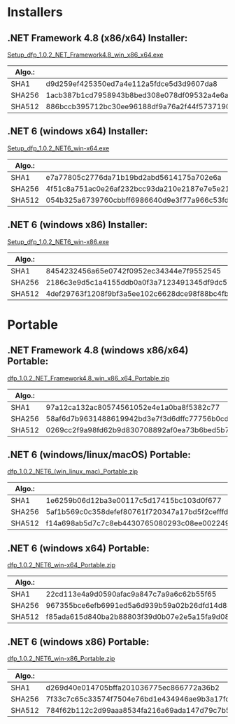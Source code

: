 # Installers

## .NET Framework 4.8 (x86/x64) Installer:
[Setup_dfp_1.0.2_NET_Framework4.8_win_x86_x64.exe](https://github.com/pediRAM/DirectoryFingerPrintingLibrary/blob/main/Downloads/Setup_dfp_1.0.2_NET_Framework4.8_win_x86_x64.exe)

| Algo.: | Checksum: |
|--------|------|
| SHA1   | d9d259ef425350ed7a4e112a5fdce5d3d9607da8 |
| SHA256 | 1acb387b1cd7958943b8bed308e078df09532a4e6aedd5e6ab23a9aa80996ebd |
| SHA512 | 886bccb395712bc30ee96188df9a76a2f44f5737190b0de02db9e2dba2746590e05252e683e15051305d72375a2f4adaafe9d536d08fd4d2ea3109e9c8892985 |

## .NET 6 (windows x64) Installer:
[Setup_dfp_1.0.2_NET6_win-x64.exe](https://github.com/pediRAM/DirectoryFingerPrintingLibrary/blob/main/Downloads/Setup_dfp_1.0.2_NET6_win-x64.exe)

| Algo.: | Checksum: |
|--------|------|
| SHA1   | e7a77805c2776da71b19bd2abd5614175a702e6a |
| SHA256 | 4f51c8a751ac0e26af232bcc93da210e2187e7e5e21f06cb8f662d1869962762 |
| SHA512 | 054b325a6739760cbbff6986640d9e3f77a966c53fdf147925b80a8407168a2a9cf2e233ba51d4cd321e36745d2ed2a44d5a768e13ef3db4e0f99f9d99850c1a |

## .NET 6 (windows x86) Installer:
[Setup_dfp_1.0.2_NET6_win-x86.exe](https://github.com/pediRAM/DirectoryFingerPrintingLibrary/blob/main/Downloads/Setup_dfp_1.0.2_NET6_win-x86.exe)

| Algo.: | Checksum: |
|--------|------|
| SHA1   | 8454232456a65e0742f0952ec34344e7f9552545 |
| SHA256 | 2186c3e9d5c1a4155ddb0a0f3a7123491345df9dc57a3a2a3c3e69adac946746 |
| SHA512 | 4def29763f1208f9bf3a5ee102c6628dce98f88bc4fbf098a7c1dbeb89c32af169e14327debcd01075bd36e303ffc69819da9024a1249dac5c1f7d22ee7a92a2 |

# Portable

## .NET Framework 4.8 (windows x86/x64) Portable:
[dfp_1.0.2_NET_Framework4.8_win_x86_x64_Portable.zip](https://github.com/pediRAM/DirectoryFingerPrintingLibrary/blob/main/Downloads/dfp_1.0.2_NET_Framework4.8_win_x86_x64_Portable.zip)

| Algo.: | Checksum: |
|--------|------|
| SHA1   | 97a12ca132ac80574561052e4e1a0ba8f5382c77 |
| SHA256 | 58af6d7b9631488619942bd3e7f3d6dffc77756b0cde65640d7894c9ea4d6614 |
| SHA512 | 0269cc2f9a98fd62b9d830708892af0ea73b6bed5b76a00358744726d8398fcc54fe6d9ed1e9c50009657c022746c3ae5710218beacfc0edbbe9cd39b568aace |

## .NET 6 (windows/linux/macOS) Portable:
[dfp_1.0.2_NET6_(win_linux_mac)_Portable.zip](https://github.com/pediRAM/DirectoryFingerPrintingLibrary/blob/main/Downloads/dfp_1.0.2_NET6_(win_linux_mac)_Portable.zip)

| Algo.: | Checksum: |
|--------|------|
| SHA1   | 1e6259b06d12ba3e00117c5d17415bc103d0f677 |
| SHA256 | 5af1b569c0c358defef80761f720347a17bd5f2cefffd376dbce8b13a9110a7e |
| SHA512 | f14a698ab5d7c7c8eb4430765080293c08ee002249a13ac6934b451b27c26e424bf1b41ab113b4839f2f0e9112d82cafbee7fb1b9cb9d66fb933e39a749d779a |

## .NET 6 (windows x64) Portable:
[dfp_1.0.2_NET6_win-x64_Portable.zip](https://github.com/pediRAM/DirectoryFingerPrintingLibrary/blob/main/Downloads/dfp_1.0.2_NET6_win-x64_Portable.zip)

| Algo.: | Checksum: |
|--------|------|
| SHA1   | 22cd113e4a9d0590afac9a847c7a9a6c62b55f65 |
| SHA256 | 967355bce6efb6991ed5a6d939b59a02b26dfd14d83074c2663ca035b4d9ca39 |
| SHA512 | f85ada615d840ba2b88803f39d0b07e2e5a15fa9d08c804d9564f115b6a802573b65d27548a8843a4f60c82e0d6cf2974e38bd7f8936136052584f974f1dc7c6 |

## .NET 6 (windows x86) Portable:
[dfp_1.0.2_NET6_win-x86_Portable.zip](https://github.com/pediRAM/DirectoryFingerPrintingLibrary/blob/main/Downloads/dfp_1.0.2_NET6_win-x86_Portable.zip)

| Algo.: | Checksum: |
|--------|------|
| SHA1   | d269d40e014705bffa201036775ec866772a36b2 |
| SHA256 | 7f33c7c65c33574f7504e76bd1e434946ae9b3a17fdc25d851e8a58a6fe2bc5f |
| SHA512 | 784f62b112c2d99aaa8534fa216a69ada147d79c7b529c115f9c0386d68e4b42d81a6b66c90710e1aa028f56a6ea1489c860cf8e76ecdd02b6fc00887264bb0c |

